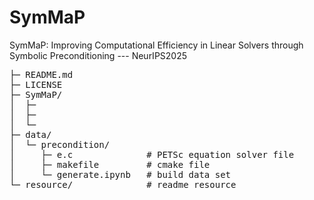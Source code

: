 # SymMaP
SymMaP: Improving Computational Efficiency in Linear Solvers through Symbolic Preconditioning --- NeurIPS2025

<pre>
├─ README.md
├─ LICENSE                
├─ SymMaP/
│  ├─ 
│  ├─ 
│  └─ 
├─ data/
│  └─ precondition/
│     ├─ e.c              # PETSc equation solver file
│     ├─ makefile         # cmake file
│     └─ generate.ipynb   # build data set
└─ resource/              # readme resource
</pre>
